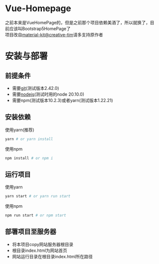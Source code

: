 # Vue-Homepage
之前本来是VueHomePage的，但是之前那个项目依赖美酒了，所以就换了，目前应该叫Bootstrap5HomePage了  
项目改自[material-kit@creative-tim](https://github.com/creativetimofficial/material-kit)请多支持原作者

# 安装与部署

## 前提条件
* 需要[git](https://git-scm.com/)(测试版本2.42.0)
* 需要[nodejs](https://nodejs.org)(测试时用的node 20.10.0)
* 需要npm(测试版本10.2.3)或者yarn(测试版本1.22.21)

## 安装依赖
使用yarn(推荐)
```bash
yarn # or yarn install
```
使用npm
```bash
npm install # or npm i
```

## 运行项目
使用yarn
```bash
yarn start # or yarn run start
```
使用npm
```bash
npm run start # or npm start
```

## 部署项目至服务器
* 将本项目copy网站服务器根目录
* 根目录index.html为网站首页
* 网站运行目录在根目录index.html所在路径
